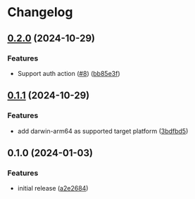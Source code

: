 # Changelog

## [0.2.0](https://github.com/flipt-io/setup-action/compare/v0.1.1...v0.2.0) (2024-10-29)

### Features

* Support auth action ([#8](https://github.com/flipt-io/setup-action/issues/8)) ([bb85e3f](https://github.com/flipt-io/setup-action/commit/bb85e3f714d3da5561ee581d965dcf8d102bcec9))

## [0.1.1](https://github.com/flipt-io/setup-action/compare/v0.1.0...v0.1.1) (2024-10-29)

### Features

* add darwin-arm64 as supported target platform ([3bdfbd5](https://github.com/flipt-io/setup-action/commit/3bdfbd5c751090468e4af092cd5aa68bf9873273))

## 0.1.0 (2024-01-03)

### Features

* initial release ([a2e2684](https://github.com/flipt-io/setup-action/commit/a2e2684092fb9ee10c61b1979e2aed3bab8c5dc1))
